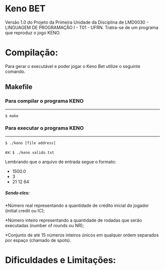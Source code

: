 # Keno BET
Versão 1.0 do Projeto da Primeira Unidade da Disciplina de LMD0030 - LINGUAGEM DE PROGRAMAÇÃO I - T01 - UFRN. Tratra-se de um programa que reproduz o jogo KENO.

# Compilação:

Para gerar o executável e poder jogar o Keno Bet utilize o seguinte comando.

## Makefile
### Para compilar o programa KENO

------------------------------------------------
`$ make`

### Para executar o programa KENO
------------------------------------------------
`$ ./keno [file address] `

ex: `$ ./keno valido.txt`

Lembrando que o arquivo de entrada segue o formato:
* 1500.0
* 3
* 21 12 64
 
##### Sendo eles:

*Número real representando a quantidade de crédito inicial do jogador (initial credit ou IC);

*Número inteiro representando a quantidade de rodadas que serão executadas (number of rounds ou NR);

*Conjunto de até 15 números inteiros únicos em qualquer ordem separados por espaço (chamado de spots).

# Dificuldades e Limitações:

